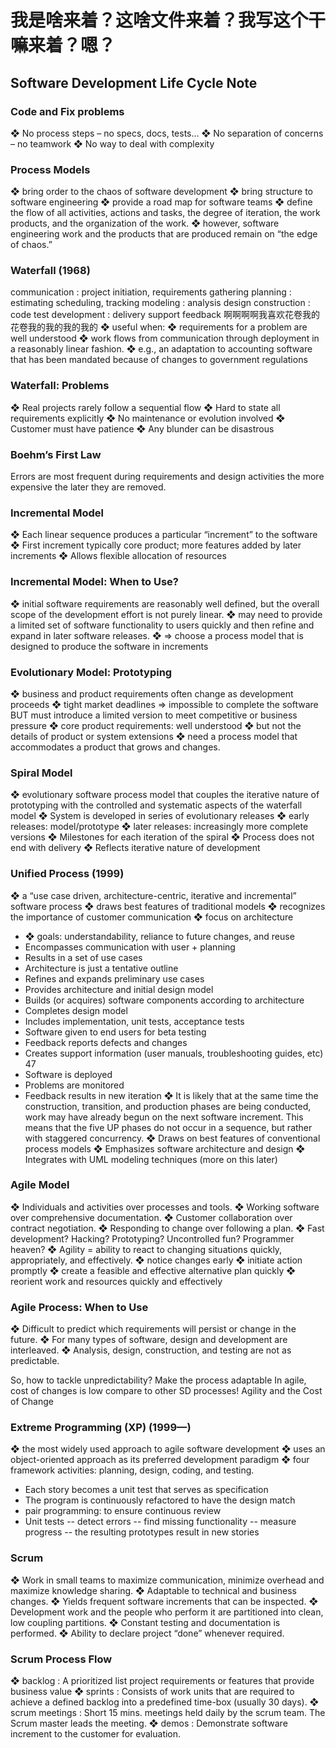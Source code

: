 # 我是啥来着？这啥文件来着？我写这个干嘛来着？嗯？
## Software Development Life Cycle Note

### Code and Fix problems

❖ No process steps – no specs, docs, tests…
❖ No separation of concerns – no teamwork
❖ No way to deal with complexity

### Process Models
❖ bring order to the chaos of software development
❖ bring structure to software engineering
❖ provide a road map for software teams
❖ define the flow of all activities, actions and tasks, the degree
of iteration, the work products, and the organization of the
work.
❖ however, software engineering work and the products
that are produced remain on “the edge of chaos.”

### Waterfall (1968)
communication : project initiation, requirements gathering
planning : estimating scheduling, tracking
modeling : analysis design
construction : code test
development : delivery support feedback
啊啊啊啊我喜欢花卷我的花卷我的我的我的我的
❖ useful when:
❖ requirements for a problem are well understood
❖ work flows from communication through
deployment in a reasonably linear fashion.
❖ e.g., an adaptation to accounting software that has been
mandated because of changes to government regulations
### Waterfall: Problems
❖ Real projects rarely follow a sequential flow
❖ Hard to state all requirements explicitly
❖ No maintenance or evolution involved
❖ Customer must have patience
❖ Any blunder can be disastrous
### Boehm’s First Law
Errors are most frequent during requirements and design activities 
the more expensive the later they are removed.
### Incremental Model
❖ Each linear sequence produces a particular “increment”
to the software
❖ First increment typically core product; more features
added by later increments
❖ Allows flexible allocation of resources
### Incremental Model: When to Use?
❖ initial software requirements are reasonably well
defined, but the overall scope of the development effort
is not purely linear.
❖ may need to provide a limited set of software
functionality to users quickly and then refine and
expand in later software releases.
❖ => choose a process model that is designed to produce
the software in increments
### Evolutionary Model: Prototyping
❖ business and product requirements often change as
development proceeds
❖ tight market deadlines => impossible to complete the
software BUT must introduce a limited version to meet
competitive or business pressure
❖ core product requirements: well understood
❖ but not the details of product or system extensions
❖ need a process model that accommodates a product that
grows and changes.
### Spiral Model
❖ evolutionary software process model that couples the iterative
nature of prototyping with the controlled and systematic aspects
of the waterfall model
❖ System is developed in series of evolutionary releases
❖ early releases: model/prototype
❖ later releases: increasingly more complete versions
❖ Milestones for each iteration of the spiral
❖ Process does not end with delivery
❖ Reflects iterative nature of development
### Unified Process (1999)
❖ a “use case driven, architecture-centric, iterative and
incremental” software process
❖ draws best features of traditional models
❖ recognizes the importance of customer communication
❖ focus on architecture
- ❖ goals: understandability, reliance to future changes,
and reuse
- Encompasses communication with user + planning
- Results in a set of use cases
- Architecture is just a tentative outline
- Refines and expands preliminary use cases
- Provides architecture and initial design model
- Builds (or acquires)
software components
according to architecture
- Completes design model
- Includes implementation,
unit tests, acceptance tests
- Software given to end users for beta testing
- Feedback reports defects and changes
- Creates support information (user
manuals, troubleshooting guides, etc)
47
- Software is deployed
- Problems are monitored
- Feedback results in new iteration
❖ It is likely that at the same time the construction,
transition, and production phases are being conducted,
work may have already begun on the next software
increment. This means that the five UP phases do not
occur in a sequence, but rather with staggered
concurrency.
❖ Draws on best features of conventional process models
❖ Emphasizes software architecture and design
❖ Integrates with UML modeling techniques (more on this
later)
### Agile Model
❖ Individuals and activities over processes and tools.
❖ Working software over comprehensive documentation.
❖ Customer collaboration over contract negotiation.
❖ Responding to change over following a plan.
❖ Fast development? Hacking? Prototyping? Uncontrolled
fun? Programmer heaven?
❖ Agility = ability to react to changing situations quickly,
appropriately, and effectively.
❖ notice changes early
❖ initiate action promptly
❖ create a feasible and effective alternative plan quickly
❖ reorient work and resources quickly and effectively
### Agile Process: When to Use
❖ Difficult to predict which requirements will persist or
change in the future.
❖ For many types of software, design and development
are interleaved.
❖ Analysis, design, construction, and testing are not as
predictable.

So, how to tackle unpredictability?
Make the process adaptable
In agile, cost of changes is low compare to other SD processes!
Agility and the Cost of Change

### Extreme Programming (XP) (1999—)
❖ the most widely used approach to agile software
development
❖ uses an object-oriented approach as its preferred
development paradigm
❖ four framework activities: planning, design, coding, and
testing.
- Each story becomes a unit test that serves as
specification
- The program is continuously refactored to
have the design match
- pair programming:
to ensure continuous review
- Unit tests
-- detect errors
-- find missing functionality
-- measure progress
-- the resulting prototypes result in new stories
### Scrum
❖ Work in small teams to maximize communication,
minimize overhead and maximize knowledge sharing.
❖ Adaptable to technical and business changes.
❖ Yields frequent software increments that can be inspected.
❖ Development work and the people who perform it are
partitioned into clean, low coupling partitions.
❖ Constant testing and documentation is performed.
❖ Ability to declare project “done” whenever required.
### Scrum Process Flow
❖ backlog : A prioritized list project requirements or
features that provide business value
❖ sprints : Consists of work units that are required to
achieve a defined backlog into a predefined
time-box (usually 30 days).
❖ scrum meetings : Short 15 mins. meetings held daily by the scrum
team. The Scrum master leads the meeting.
❖ demos : Demonstrate software increment to the
customer for evaluation.
